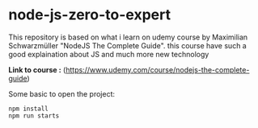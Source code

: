 # node-js-zero-to-expert
This repository is based on what i learn on udemy course by Maximilian Schwarzmüller "NodeJS The Complete Guide". this course have such a good explaination about JS and much more new technology 

__Link to course :__ 
(https://www.udemy.com/course/nodejs-the-complete-guide)

Some basic to open the project:
```
npm install
npm run starts
```
